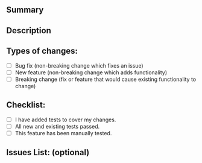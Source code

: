 ## Summary
<!--- Provide a general summary of your changes in the Title above -->

## Description
<!--- Describe your changes in detail -->

## Types of changes:
<!--- What types of changes does your code introduce? Put an `x` in all the boxes that apply: -->
- [ ] Bug fix (non-breaking change which fixes an issue)
- [ ] New feature (non-breaking change which adds functionality)
- [ ] Breaking change (fix or feature that would cause existing functionality to change)

## Checklist:
<!--- Go over all the following points and put an `x` in all the boxes that apply. -->
- [ ] I have added tests to cover my changes.
- [ ] All new and existing tests passed.
- [ ] This feature has been manually tested.

## Issues List: (optional)
<!--- please list any relevant issues relating to this PR -->
